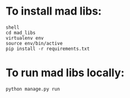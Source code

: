 # To install mad libs:

```
shell
cd mad_libs
virtualenv env
source env/bin/active
pip install -r requirements.txt
```

# To run mad libs locally:

```shell
python manage.py run
```